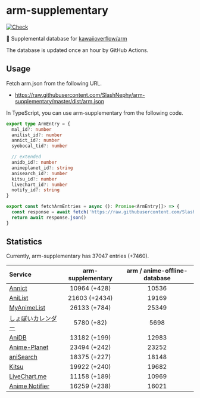 # arm-supplementary

[![Check](https://github.com/SlashNephy/arm-supplementary/actions/workflows/check-node.yml/badge.svg)](https://github.com/SlashNephy/arm-supplementary/actions/workflows/check-node.yml)

💊 Supplemental database for [kawaiioverflow/arm](https://github.com/kawaiioverflow/arm)

The database is updated once an hour by GitHub Actions.

## Usage

Fetch arm.json from the following URL.

- https://raw.githubusercontent.com/SlashNephy/arm-supplementary/master/dist/arm.json

In TypeScript, you can use arm-supplementary from the following code.

```TypeScript
export type ArmEntry = {
  mal_id?: number
  anilist_id?: number
  annict_id?: number
  syobocal_tid?: number

  // extended
  anidb_id?: number
  animeplanet_id?: string
  anisearch_id?: number
  kitsu_id?: number
  livechart_id?: number
  notify_id?: string
}

export const fetchArmEntries = async (): Promise<ArmEntry[]> => {
  const response = await fetch('https://raw.githubusercontent.com/SlashNephy/arm-supplementary/master/dist/arm.json')
  return await response.json()
}
```

## Statistics

Currently, arm-supplementary has 37047 entries (+7460).

| Service                                     | arm-supplementary | arm / anime-offline-database |
| :------------------------------------------ | :---------------: | :--------------------------: |
| [Annict](https://annict.com)                |   10964 (+428)    |            10536             |
| [AniList](https://anilist.co)               |   21603 (+2434)   |            19169             |
| [MyAnimeList](https://myanimelist.net)      |   26133 (+784)    |            25349             |
| [しょぼいカレンダー](https://cal.syoboi.jp) |    5780 (+82)     |             5698             |
| [AniDB](https://anidb.net)                  |   13182 (+199)    |            12983             |
| [Anime-Planet](https://anime-planet.com)    |   23494 (+242)    |            23252             |
| [aniSearch](https://anisearch.com)          |   18375 (+227)    |            18148             |
| [Kitsu](https://kitsu.io)                   |   19922 (+240)    |            19682             |
| [LiveChart.me](https://livechart.me)        |   11158 (+189)    |            10969             |
| [Anime Notifier](https://notify.moe)        |   16259 (+238)    |            16021             |
